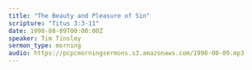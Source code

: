 ```yaml
---
title: "The Beauty and Pleasure of Sin"
scripture: "Titus 3:3-11"
date: 1998-08-09T00:00:00Z
speaker: Tim Tinsley
sermon_type: morning
audio: https://pcpcmorningsermons.s3.amazonaws.com/1998-08-09.mp3 
---
```



